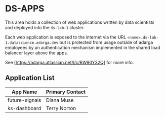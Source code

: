 # DS-APPS

This area holds a collection of web applications written
by data scientists and deployed into the `ds-lab-1` cluster.

Each web application is exposed to the internet via the URL
`<name>.ds-lab-1.datascience.adarga.dev` but is protected from
usage outside of adarga employees by an authentication mechanism
implemented in the shared load balancer layer above the apps.

See [https://adarga.atlassian.net/l/c/BW90Y32Q] for more info.

## Application List

| App Name       | Primary Contact |
| -------------- | --------------- |
| future-signals | Diana Muse      |
| ks-dashboard   | Terry Norton    |
